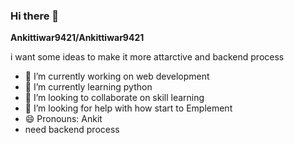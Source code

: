 ### Hi there 👋
**Ankittiwar9421/Ankittiwar9421** 

i want some ideas to make it more attarctive and backend process

- 🔭 I’m currently working on web development
- 🌱 I’m currently learning python 
- 👯 I’m looking to collaborate on skill learning
- 🤔 I’m looking for help with how start to Emplement 
- 😄 Pronouns: Ankit
- need backend process 
